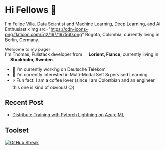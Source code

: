 # Hi Fellows :wave:

I'm Felipe Villa. Data Scientist and Machine Learning, Deep Learning, and AI Enthusiast  <img src="https://cdn-icons-png.flaticon.com/512/197/197560.png" Bogota, Colombia, currently living in  Berlin, Germany.

<p>Welcome to my page! </br> I'm Thomas, Fullstack developer from <img src="https://cdn-icons-png.flaticon.com/512/197/197560.png" width="13"/> <b>Lorient, France</b>, currently living in <img src="https://cdn-icons-png.flaticon.com/512/197/197564.png" width="13"/> <b>Stockholm, Sweden</b>. </p>

- 🔭 I’m currently working on Deutsche Telekom
- 🌱 I’m currently interested in Multi-Modal Self Supervised Learning
- ⚡ Fun fact: I am a coffee lover (since I am Colombian and an engineer this one is kind of obvious! 😉)

## Recent Post

* [Distribute Training with Pytorch Lightning on Azure ML](https://medium.com/@felipe.villa.gen/distribute-traning-with-pytorch-lightning-on-azure-ml-512e0cb1728f)

## Toolset

[![GitHub Streak](https://streak-stats.demolab.com/?user=DenverCoder1&theme=dark)](https://git.io/streak-stats)
